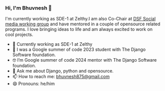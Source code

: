 ### Hi, I'm Bhuvnesh 👋

I'm currently working as SDE-1 at Zelthy.I am also Co-Chair at <a href="https://github.com/django/dsf-working-groups/pull/6">DSF Social media working group</a> and have mentored in a couple of opensource related programs. I love bringing ideas to life and am always excited to work on cool projects.

- 🚀 Currently working as SDE-1 at Zelthy
- 🔭 I was a Google summer of code 2023 student with The Django Software foundation.
- 🤓 I’m Google summer of code 2024 mentor with The Django Software foundation.
- 💬 Ask me about Django, python and opensource.
- 📫 How to reach me: bhuvnesh875@gmail.com
- 😄 Pronouns: he/him
